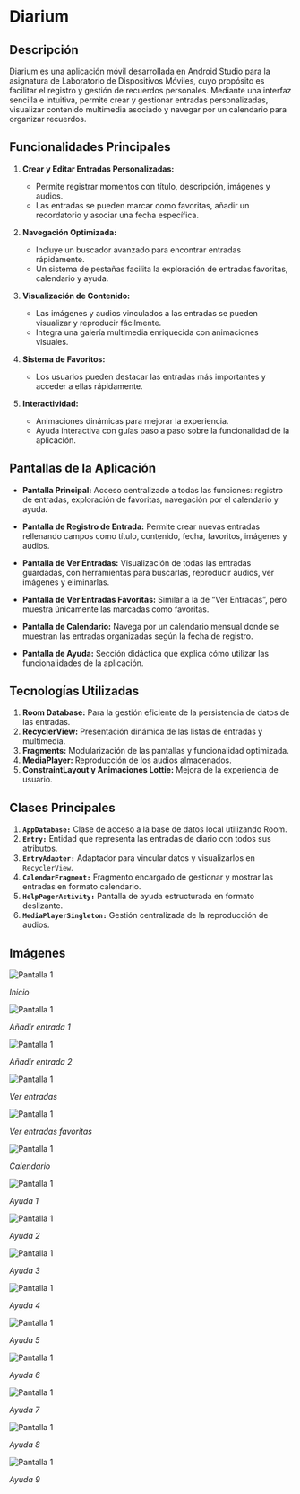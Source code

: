 # Diarium

## Descripción
Diarium es una aplicación móvil desarrollada en Android Studio para la asignatura de Laboratorio de Dispositivos Móviles, cuyo propósito es facilitar el registro y gestión de recuerdos personales. Mediante una interfaz sencilla e intuitiva, permite crear y gestionar entradas personalizadas, visualizar contenido multimedia asociado y navegar por un calendario para organizar recuerdos.

## Funcionalidades Principales
1. **Crear y Editar Entradas Personalizadas:**
   - Permite registrar momentos con título, descripción, imágenes y audios.
   - Las entradas se pueden marcar como favoritas, añadir un recordatorio y asociar una fecha específica.

2. **Navegación Optimizada:**
   - Incluye un buscador avanzado para encontrar entradas rápidamente.
   - Un sistema de pestañas facilita la exploración de entradas favoritas, calendario y ayuda.

3. **Visualización de Contenido:**
   - Las imágenes y audios vinculados a las entradas se pueden visualizar y reproducir fácilmente.
   - Integra una galería multimedia enriquecida con animaciones visuales.

4. **Sistema de Favoritos:**
   - Los usuarios pueden destacar las entradas más importantes y acceder a ellas rápidamente.

5. **Interactividad:**
   - Animaciones dinámicas para mejorar la experiencia.
   - Ayuda interactiva con guías paso a paso sobre la funcionalidad de la aplicación.


## Pantallas de la Aplicación
- **Pantalla Principal:**
  Acceso centralizado a todas las funciones: registro de entradas, exploración de favoritas, navegación por el calendario y ayuda.

- **Pantalla de Registro de Entrada:**
  Permite crear nuevas entradas rellenando campos como título, contenido, fecha, favoritos, imágenes y audios.

- **Pantalla de Ver Entradas:**
  Visualización de todas las entradas guardadas, con herramientas para buscarlas, reproducir audios, ver imágenes y eliminarlas.

- **Pantalla de Ver Entradas Favoritas:**
  Similar a la de “Ver Entradas”, pero muestra únicamente las marcadas como favoritas.

- **Pantalla de Calendario:**
  Navega por un calendario mensual donde se muestran las entradas organizadas según la fecha de registro.

- **Pantalla de Ayuda:**
  Sección didáctica que explica cómo utilizar las funcionalidades de la aplicación.


## Tecnologías Utilizadas
1. **Room Database:** Para la gestión eficiente de la persistencia de datos de las entradas.
2. **RecyclerView:** Presentación dinámica de las listas de entradas y multimedia.
3. **Fragments:** Modularización de las pantallas y funcionalidad optimizada.
4. **MediaPlayer:** Reproducción de los audios almacenados.
5. **ConstraintLayout y Animaciones Lottie:** Mejora de la experiencia de usuario.


## Clases Principales
1. **`AppDatabase:`** Clase de acceso a la base de datos local utilizando Room.
2. **`Entry:`** Entidad que representa las entradas de diario con todos sus atributos.
3. **`EntryAdapter:`** Adaptador para vincular datos y visualizarlos en `RecyclerView`.
4. **`CalendarFragment:`** Fragmento encargado de gestionar y mostrar las entradas en formato calendario.
5. **`HelpPagerActivity:`** Pantalla de ayuda estructurada en formato deslizante.
6. **`MediaPlayerSingleton:`** Gestión centralizada de la reproducción de audios.

## Imágenes

![Pantalla 1](images/cap1.png)

*Inicio*

![Pantalla 1](images/cap2.png)

*Añadir entrada 1*

![Pantalla 1](images/cap3.png)

*Añadir entrada 2*

![Pantalla 1](images/cap4.png)

*Ver entradas*

![Pantalla 1](images/cap5.png)

*Ver entradas favoritas*

![Pantalla 1](images/cap6.png)

*Calendario*

![Pantalla 1](images/cap7.png)

*Ayuda 1*

![Pantalla 1](images/cap8.png)

*Ayuda 2*

![Pantalla 1](images/cap9.png)

*Ayuda 3*

![Pantalla 1](images/cap10.png)

*Ayuda 4*

![Pantalla 1](images/cap11.png)

*Ayuda 5*

![Pantalla 1](images/cap12.png)

*Ayuda 6*

![Pantalla 1](images/cap13.png)

*Ayuda 7*

![Pantalla 1](images/cap14.png)

*Ayuda 8*

![Pantalla 1](images/cap15.png)

*Ayuda 9*
